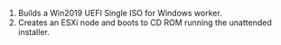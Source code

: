 1. Builds a Win2019 UEFI Single ISO for Windows worker.
2. Creates an ESXi node and boots to CD ROM running the unattended installer. 